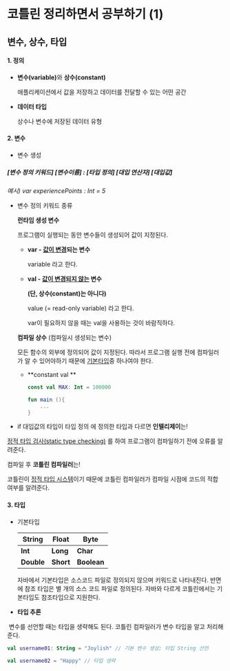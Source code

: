 # 코틀린 정리하면서 공부하기 (1)

## 변수, 상수, 타입

#### 1. 정의

- <b>변수(variable)</b>와 <b>상수(constant)</b>

  애플리케이션에서 값을 저장하고 데이터를 전달할 수 있는 어떤 공간

- <b>데이터 타입</b>

  상수나 변수에 저장된 데이터 유형

  

#### 2. 변수

* 변수 생성

##### [변수 정의 키워드]  [변수이름] : [타입 정의] [대입 연산자] [대입값]

*예시) var experiencePoints : Int = 5*  



* 변수 정의 키워드 종류

  **런타임 생성 변수**

  프로그램이 실행되는 동안 변수들이 생성되어 값이 지정된다.

  * **var - <u>값이 변경</u>되는 변수**

     variable 라고 한다.

  * **val - <u>값이 변경되지 않는</u> 변수**

    **(단, 상수(constant)는 아니다)**

    value (= read-only variable) 라고 한다.

    var이 필요하지 않을 때는 val을 사용하는 것이 바람직하다.

  

  **컴파일 상수** (컴파일시 생성되는 변수)

  모든 함수의 외부에 정의되어 값이 지정된다. 따라서 프로그램 실행 전에 컴파일러가 알 수 있어야하기 때문에 [기본타입](#기본타입)중 하나여야 한다.

  * **constant val ** 

    ```kotlin
    const val MAX: Int = 100000
    
    fun main (){
        ...
    }
    ```

    

    

*  if 대입값의 타입이 타입 정의 에 정의한 타입과 다르면
  **인텔리제이**는! 

  <u>정적 타입 검사(static type checking)</u> 를 하여 프로그램이 컴파일하기 전에 오류를 알려준다.

  

  컴파일 후 **코틀린 컴파일러**는!

  코틀린이 <u>정적 타입 시스템</u>이기 때문에 코틀린 컴파일러가 컴파일 시점에 코드의 적합 여부를 알려준다.



#### 3. 타입

* 기본타입

  | String     | Float     | Byte        |
  | ---------- | --------- | ----------- |
  | **Int**    | **Long**  | **Char**    |
  | **Double** | **Short** | **Boolean** |

  자바에서 기본타입은 소스코드 파일로 정의되지 않으며 키워드로 나타내진다. 반면에 참조 타입은 별 개의 소스 코드 파일로 정의된다. 자바와 다르게 코틀린에서는 기본타입도  참조타입으로 지원한다. 

* **타입 추론**

​	변수를 선언할 때는 타입을 생략해도 된다.  코틀린 컴파일러가 변수 타입을 알고 처리해준다.

```kotlin
val username01: String = "Joylish" // 기본 변수 생성; 타입 String 선언

val username02 = "Happy" // 타입 생략
```









